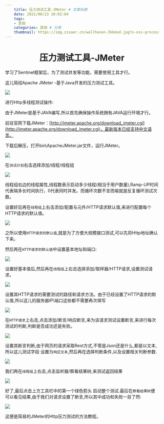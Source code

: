 ```yaml
---
    title: 压力测试工具-JMeter # 文章标题  
    date: 2021/08/23 10:02:04
    tags:
    - 其他
    categories: 其他 # 分类
    thumbnail: https://img.zssaer.cn/wallhaven-3kkmxd.jpg?x-oss-process=style/wallpaper # 略缩图
---
```

<h1 align = "center">压力测试工具-JMeter</h1>

学习了Sentinel框架后，为了测试并发等功能，需要使用工具才行。

这儿简绍Apache JMeter -基于Java开发的压力测试工具。

![](https://img.zssaer.cn/8ad4b31c8701a18bc4cdb31613c2b70e2938febd.jpeg)

进行Http多线程测试操作:

由于JMeter是基于JAVA编写,所以首先确保操作系统拥有JAVA运行环境才行。

前往官网下载JMeter：[http://jmeter.apache.org/download_jmeter.cgi](http://jmeter.apache.org/download_jmeter.cgi)，最新版本已经支持中文语言。

下载后解压，打开bin\ApacheJMeter.jar文件，运行JMeter。

![](https://img.zssaer.cn/20210819172921.png)

在`测试计划`右击选择添加/线程/线程组

![](https://img.zssaer.cn/20210819173126.png)

线程组右边的线程属性,线程数表示启动多少线程(相当于用户数量),Ramp-UP时间代表隔多长时间执行，0代表同时并发。而循环次数不言而喻就是反复循环测试次数。

设置好后再在`线程组`上右击添加/配置与元件/HTTP请求默认值,来进行配置每个HTTP请求的默认值。

![](https://img.zssaer.cn/20210819173621.png)

之所以使用`HTTP请求的默认值`,就是为了方便大规模接口测试,可以先将Http地址确认下来。

然后再在`HTTP请求的默认值`中设置基本地址和端口:

![](https://img.zssaer.cn/20210819173842.png)

设置好基本值后,然后再在`线程组`上右击选择添加/取样器/HTTP请求,设置测试请求。

![](https://img.zssaer.cn/20210819174009.png)

设置其HTTP请求的需要测试的路径和请求方法。由于已经设置了HTTP请求的默认值,所以这儿的服务器IP\端口这些都不需要再次填写

![](https://img.zssaer.cn/20210819174109.png)

在`HTTP请求`上右击,点击添加/断言/响应断言,来为该请求测试设置断言,来进行每次测试的判断,判断是否成功还是失败。

![](https://img.zssaer.cn/20210819174353.png)

设置其断言判断,由于网页的请求采取Rest方式,不管是Json还是什么,都是以文本,所以这儿测试字段 设置为`响应文本`,然后再在选择判断条件,以及设置相关判断参数.

![](https://img.zssaer.cn/20210819174543.png)

我们再在`线程组`上右击,点击监听器/察看结果树,来测试返回结果

![](https://img.zssaer.cn/20210819174833.png)

好了,最后点击上方工具栏中的第一个绿色箭头 启动整个测试.最后在`察看结果树`便可以看见结果,由于我们对请求设置了断言,所以其中成功和失败一目了然:

![](https://img.zssaer.cn/20210819175124.png)

这便是简易的JMeter的Http压力测试的方法教程。